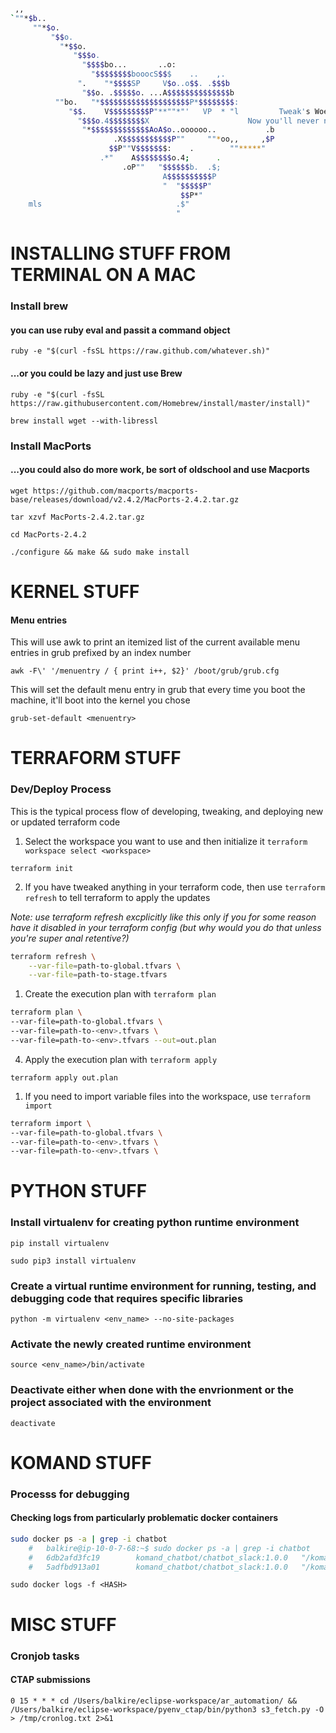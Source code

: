```bash

 ,,
`""*$b..
     ""*$o.
         "$$o.
           "*$$o.
              "$$$o.
                "$$$$bo...       ..o:
                  "$$$$$$$$booocS$$$    ..    ,.
               ".    "*$$$$SP     V$o..o$$. .$$$b
                "$$o. .$$$$$o. ...A$$$$$$$$$$$$$$b
          ""bo.   "*$$$$$$$$$$$$$$$$$$$$P*$$$$$$$$:
             "$$.    V$$$$$$$$$P"**""*"'   VP  * "l         Tweak's Woefully Wonderful Command Line Tool Reference Library Thing:
               "$$$o.4$$$$$$$$X					     Now you'll never need to look anywhere else
                "*$$$$$$$$$$$$$AoA$o..oooooo..           .b
                       .X$$$$$$$$$$$P""     ""*oo,,     ,$P
                      $$P""V$$$$$$$:    .        ""*****"
                    .*"    A$$$$$$$$o.4;      .
                         .oP""   "$$$$$$b.  .$;
                                  A$$$$$$$$$$P
                                  "  "$$$$$P"
                                      $$P*"
    mls                              .$"
                                     "
```


# INSTALLING STUFF FROM TERMINAL ON A MAC #

### Install brew

#### you can use ruby eval and passit a command object
`ruby -e "$(curl -fsSL https://raw.github.com/whatever.sh)"`

#### ...or you could be lazy and just use Brew

`ruby -e "$(curl -fsSL https://raw.githubusercontent.com/Homebrew/install/master/install)"`

`brew install wget --with-libressl`

### Install MacPorts

#### ...you could also do more work, be sort of oldschool and use Macports
`wget https://github.com/macports/macports-base/releases/download/v2.4.2/MacPorts-2.4.2.tar.gz`

`tar xzvf MacPorts-2.4.2.tar.gz`

`cd MacPorts-2.4.2`

`./configure && make && sudo make install`

#	      KERNEL STUFF	            #

#### Menu entries
This will use awk to print an itemized list of the current available menu entries in grub prefixed by an index number

`awk -F\' '/menuentry / { print i++, $2}' /boot/grub/grub.cfg`

This will set the default menu entry in grub that every time you boot the machine, it'll boot into the kernel you chose

`grub-set-default <menuentry>`

#	      TERRAFORM STUFF	            #

### Dev/Deploy Process
This is the typical process flow of developing, tweaking, and deploying new or updated terraform code

1. Select the workspace you want to use and then initialize it
`terraform workspace select <workspace>`

`terraform init`

2. If you have tweaked anything in your terraform code, then use `terraform refresh` to tell terraform to apply the updates

*Note: use terraform refresh excplicitly like this only if you for some reason have it disabled in your terraform config (but why would you do that unless you're super anal retentive?)*
```bash
terraform refresh \
    --var-file=path-to-global.tfvars \
    --var-file=path-to-stage.tfvars 
```

1. Create the execution plan with `terraform plan`
```bash
terraform plan \
--var-file=path-to-global.tfvars \
--var-file=path-to-<env>.tfvars \
--var-file=path-to-<env>.tfvars --out=out.plan
```

4. Apply the execution plan with `terraform apply`

`terraform apply out.plan`

1. If you need to import variable files into the workspace, use `terraform import`
```bash
terraform import \
--var-file=path-to-global.tfvars \
--var-file=path-to-<env>.tfvars \
--var-file=path-to-<env>.tfvars \
```

#               PYTHON STUFF            #

### Install virtualenv for creating python runtime environment
`pip install virtualenv`

`sudo pip3 install virtualenv`

### Create a virtual runtime environment for running, testing, and debugging code that requires specific libraries
`python -m virtualenv <env_name> --no-site-packages`

### Activate the newly created runtime environment
`source <env_name>/bin/activate`

### Deactivate either when done with the envrionment or the project associated with the environment
`deactivate`

#	    				KOMAND STUFF			      #

### Processs for debugging

#### Checking logs from particularly problematic docker containers
```bash
sudo docker ps -a | grep -i chatbot
	#	balkire@ip-10-0-7-68:~$ sudo docker ps -a | grep -i chatbot
	#	6db2afd3fc19        komand_chatbot/chatbot_slack:1.0.0   "/komand/plugins/bin…"   2 minutes ago       Exited (1) 2 minutes ago                        TRIGGER_message_cc96d876-bb94-40c9-bcd0-671c96d0d284
	#	5adfbd913a01        komand_chatbot/chatbot_slack:1.0.0   "/komand/plugins/bin…"   24 hours ago        Exited (1) 43 seconds ago                       ACTION-komand_chatbot-chatbot_slack-1.0.0-6b0bb9e1-0c2f-4034-9716-9274460d9cb1
```

`sudo docker logs -f <HASH>`


#	     					MISC STUFF			      #

### Cronjob tasks

#### CTAP submissions

```cron
0 15 * * * cd /Users/balkire/eclipse-workspace/ar_automation/ && /Users/balkire/eclipse-workspace/pyenv_ctap/bin/python3 s3_fetch.py -O > /tmp/cronlog.txt 2>&1
```

